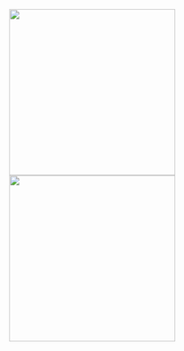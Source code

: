 <a href="https://github.com/mithilreddy369?tab=repositories">
  <img height=300 align="center" src='https://github-readme-stats.vercel.app/api?username=mithilreddy369&theme=vue-dark&show_icons=true&hide_border=true&count_private=true' />
</a>
<a href="https://github.com/mithilreddy369?tab=repositories">
  <img height=300 align="center" src='https://github-readme-stats.vercel.app/api/top-langs/?username=mithilreddy369&theme=vue-dark&show_icons=true&hide_border=true&layout=compact' />
</a>
